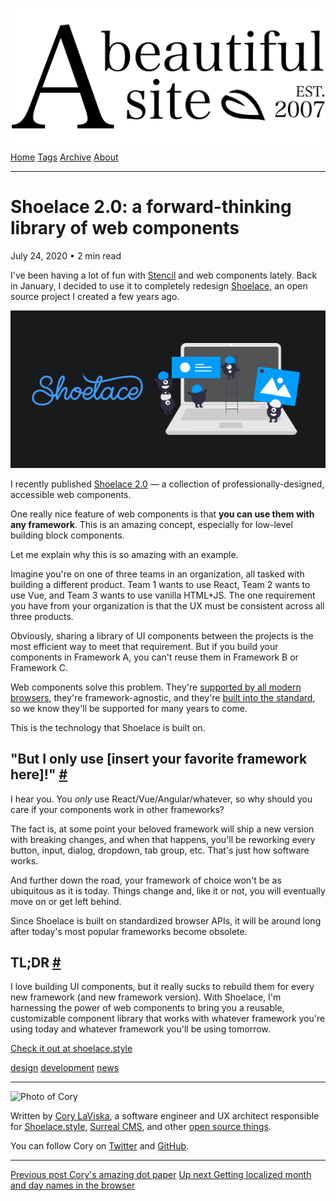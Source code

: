 <a href="../../index.html" class="header-link"><img src="../../images/logos/wordmark.svg" alt="A Beautiful Site" class="wordmark" /></a> <a href="../../index.html" class="nav-item">Home</a> <a href="../../tags/index.html" class="nav-item">Tags</a> <a href="../index.html" class="nav-item">Archive</a> <a href="../../about/index.html" class="nav-item">About</a>

---

# Shoelace 2.0: a forward-thinking library of web components

July 24, 2020 • 2 min read

I've been having a lot of fun with [Stencil](https://stenciljs.com/) and web components lately. Back in January, I decided to use it to completely redesign [Shoelace](https://shoelace.style/), an open source project I created a few years ago.

![Screenshot of the Shoelace 2 logo](../../images/shoelace-2-splash.png)

I recently published [Shoelace 2.0](https://shoelace.style/) — a collection of professionally-designed, accessible web components.

One really nice feature of web components is that **you can use them with any framework**. This is an amazing concept, especially for low-level building block components.

Let me explain why this is so amazing with an example.

Imagine you're on one of three teams in an organization, all tasked with building a different product. Team 1 wants to use React, Team 2 wants to use Vue, and Team 3 wants to use vanilla HTML+JS. The one requirement you have from your organization is that the UX must be consistent across all three products.

Obviously, sharing a library of UI components between the projects is the most efficient way to meet that requirement. But if you build your components in Framework A, you can't reuse them in Framework B or Framework C.

Web components solve this problem. They're [supported by all modern browsers](https://caniuse.com/#feat=custom-elementsv1), they're framework-agnostic, and they're [built into the standard](https://developer.mozilla.org/en-US/docs/Web/Web_Components), so we know they'll be supported for many years to come.

This is the technology that Shoelace is built on.

## "But I only use \[insert your favorite framework here\]!" <a href="#%22but-i-only-use-%5Binsert-your-favorite-framework-here%5D!%22" class="direct-link">#</a>

I hear you. You _only_ use React/Vue/Angular/whatever, so why should you care if your components work in other frameworks?

The fact is, at some point your beloved framework will ship a new version with breaking changes, and when that happens, you'll be reworking every button, input, dialog, dropdown, tab group, etc. That's just how software works.

And further down the road, your framework of choice won't be as ubiquitous as it is today. Things change and, like it or not, you will eventually move on or get left behind.

Since Shoelace is built on standardized browser APIs, it will be around long after today's most popular frameworks become obsolete.

## TL;DR <a href="#tl%3Bdr" class="direct-link">#</a>

I love building UI components, but it really sucks to rebuild them for every new framework (and new framework version). With Shoelace, I'm harnessing the power of web components to bring you a reusable, customizable component library that works with whatever framework you're using today and whatever framework you'll be using tomorrow.

[Check it out at shoelace.style](https://shoelace.style/)

<a href="../../tags/design/index.html" class="post-tag">design</a> <a href="../../tags/development/index.html" class="post-tag">development</a> <a href="../../tags/news/index.html" class="post-tag">news</a>

---

<img src="http://0.gravatar.com/avatar/bf1b3b95fd5b096a3592247c29667b33?s=512" alt="Photo of Cory" class="avatar avatar-small" />

Written by [Cory LaViska](../../index-4.html), a software engineer and UX architect responsible for [Shoelace.style](https://shoelace.style/), [Surreal CMS](https://www.surrealcms.com/), and other [open source things](https://github.com/claviska).

You can follow Cory on [Twitter](https://twitter.com/bgooonz) and [GitHub](https://github.com/claviska).

---

<a href="../corys-amazing-dot-paper/index.html" class="post-nav-previous"><span class="small">Previous post</span> Cory's amazing dot paper</a> <a href="../getting-localized-month-and-day-names-in-the-browser/index.html" class="post-nav-next"><span class="small">Up next</span> Getting localized month and day names in the browser</a>
